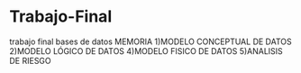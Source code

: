 # Trabajo-Final
trabajo final bases de datos
MEMORIA
1)MODELO CONCEPTUAL DE DATOS
2)MODELO LÓGICO DE DATOS
4)MODELO FISICO DE DATOS
5)ANALISIS DE RIESGO
